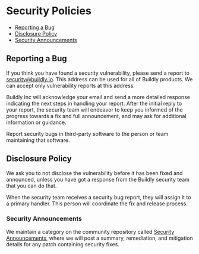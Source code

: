 # Security Policies

  * [Reporting a Bug](#reporting-a-bug)
  * [Disclosure Policy](#disclosure-policy)
  * [Security Announcements](#security-announcements)


## Reporting a Bug

If you think you have found a security vulnerability, please send a report to [security@buildly.io](mailto:security@buildly.io). This address can be used for all of Buildly products. We can accept only vulnerability reports at this address.

Buildly Inc will acknowledge your email and send a more detailed response indicating the next steps in handling your report. After the initial reply to your report, the security team will endeavor to keep you informed of the progress towards a fix and full announcement, and may ask for additional information or guidance.

Report security bugs in third-party software to the person or team maintaining that software.


## Disclosure Policy

We ask you to not disclose the vulnerability before it has been fixed and announced, unless you have got a response from the Buildly security team that you can do that.

When the security team receives a security bug report, they will assign it to a primary handler. This person will coordinate the fix and release process.


### Security Announcements

We maintain a category on the community repository called [Security Announcements](https://github/buildly/docs/security-announcements),
where we will post a summary, remediation, and mitigation details for any patch containing security fixes.


